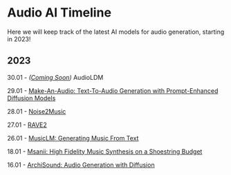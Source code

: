 # Audio AI Timeline
Here we will keep track of the latest AI models for audio generation, starting in 2023! 

## 2023 

30.01 - _([Coming Soon](https://twitter.com/LiuHaohe/status/1619119637660327936?s=20&t=jMkPWBFuAH19HI9m5Sklmg))_ AudioLDM

29.01 - [Make-An-Audio: Text-To-Audio Generation with Prompt-Enhanced Diffusion Models](https://text-to-audio.github.io/)

28.01 - [Noise2Music](https://noise2music.github.io/)

27.01 - [RAVE2](https://twitter.com/antoine_caillon/status/1618959533065535491?s=20&t=jMkPWBFuAH19HI9m5Sklmg)

26.01 - [MusicLM: Generating Music From Text](https://google-research.github.io/seanet/musiclm/examples/)

18.01 - [Msanii: High Fidelity Music Synthesis on a Shoestring Budget](https://kinyugo.github.io/msanii-demo/)

16.01 - [ArchiSound: Audio Generation with Diffusion](https://flavioschneider.notion.site/Audio-Generation-with-Diffusion-c4f29f39048d4f03a23da13078a44cdb)
